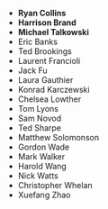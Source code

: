 - **Ryan Collins**
- **Harrison Brand**
- **Michael Talkowski**
- Eric Banks
- Ted Brookings
- Laurent Francioli
- Jack Fu
- Laura Gauthier
- Konrad Karczewski
- Chelsea Lowther
- Tom Lyons
- Sam Novod
- Ted Sharpe
- Matthew Solomonson
- Gordon Wade
- Mark Walker
- Harold Wang
- Nick Watts
- Christopher Whelan
- Xuefang Zhao

